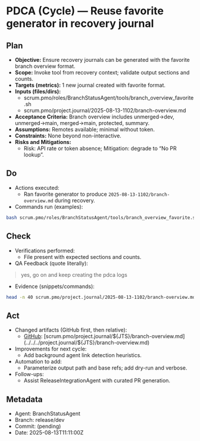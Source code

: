 # PDCA (Cycle) — Reuse favorite generator in recovery journal

## Plan
- **Objective:** Ensure recovery journals can be generated with the favorite branch overview format.
- **Scope:** Invoke tool from recovery context; validate output sections and counts.
- **Targets (metrics):** 1 new journal created with favorite format.
- **Inputs (files/dirs):**
  - scrum.pmo/roles/BranchStatusAgent/tools/branch_overview_favorite.sh
  - scrum.pmo/project.journal/2025-08-13-1102/branch-overview.md
- **Acceptance Criteria:** Branch overview includes unmerged→dev, unmerged→main, merged→main, protected, summary.
- **Assumptions:** Remotes available; minimal without token.
- **Constraints:** None beyond non-interactive.
- **Risks and Mitigations:**
  - Risk: API rate or token absence; Mitigation: degrade to “No PR lookup”.

## Do
- Actions executed:
  - Ran favorite generator to produce `2025-08-13-1102/branch-overview.md` during recovery.
- Commands run (examples):
```bash
bash scrum.pmo/roles/BranchStatusAgent/tools/branch_overview_favorite.sh scrum.pmo/project.journal/2025-08-13-1102/branch-overview.md
```

## Check
- Verifications performed:
  - File present with expected sections and counts.
- QA Feedback (quote literally):
> yes, go on and keep creating the pdca logs
- Evidence (snippets/commands):
```bash
head -n 40 scrum.pmo/project.journal/2025-08-13-1102/branch-overview.md
```

## Act
- Changed artifacts (GitHub first, then relative):
  - [GitHub](${REPO_URL}/blob/${BR}/scrum.pmo/project.journal/${JTS}/branch-overview.md): [scrum.pmo/project.journal/${JTS}/branch-overview.md](../../../project.journal/${JTS}/branch-overview.md)
- Improvements for next cycle:
  - Add background agent link detection heuristics.
- Automation to add:
  - Parameterize output path and base refs; add dry-run and verbose.
- Follow-ups:
  - Assist ReleaseIntegrationAgent with curated PR generation.

## Metadata
- Agent: BranchStatusAgent
- Branch: release/dev
- Commit: (pending)
- Date: 2025-08-13T11:11:00Z
